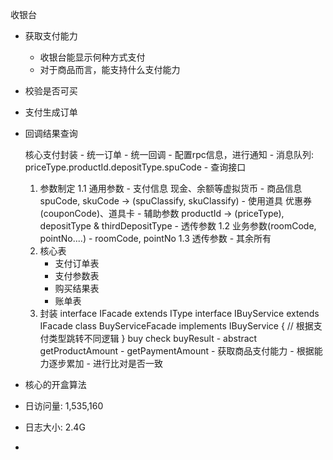 收银台

- 获取支付能力
	- 收银台能显示何种方式支付
	- 对于商品而言，能支持什么支付能力
- 校验是否可买
- 支付生成订单
- 回调结果查询

	核心支付封装
		- 统一订单
		- 统一回调
			- 配置rpc信息，进行通知
			- 消息队列: priceType.productId.depositType.spuCode
		- 查询接口

	1. 参数制定
		1.1 通用参数
			- 支付信息
				现金、余额等虚拟货币
			- 商品信息
				 spuCode, skuCode -> (spuClassify, skuClassify)
			- 使用道具
				优惠券(couponCode)、道具卡
			- 辅助参数
				productId -> (priceType), depositType & thirdDepositType
			- 透传参数
		1.2 业务参数(roomCode, pointNo....)
			- roomCode, pointNo
		1.3 透传参数
			- 其余所有
	2. 核心表
		- 支付订单表
		- 支付参数表
		- 购买结果表
		- 账单表
	3. 封装
		interface IFacade extends IType
		interface IBuyService extends IFacade
		class BuyServiceFacade implements IBuyService {
			// 根据支付类型跳转不同逻辑
		}
		buy
		check
		buyResult
			- abstract getProductAmount
			- getPaymentAmount
				- 获取商品支付能力
				- 根据能力逐步累加
				- 进行比对是否一致

- 核心的开盒算法



- 日访问量: 1,535,160
- 日志大小: 2.4G
- 
